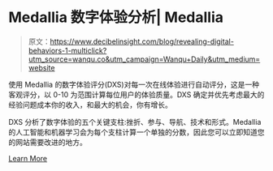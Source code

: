 # Medallia 数字体验分析| Medallia

> 原文：<https://www.decibelinsight.com/blog/revealing-digital-behaviors-1-multiclick?utm_source=wanqu.co&utm_campaign=Wanqu+Daily&utm_medium=website>

使用 Medallia 的数字体验评分(DXS)对每一次在线体验进行自动评分，这是一种客观评分，以 0-10 为范围计算每位用户的体验质量。DXS 确定并优先考虑最大的经验问题成本你的收入，和最大的机会，你有增长。

DXS 分析了数字体验的五个关键支柱:挫折、参与、导航、技术和形式。Medallia 的人工智能和机器学习会为每个支柱计算一个单独的分数，因此您可以立即知道您的网站需要改进的地方。

[Learn More](https://www.medallia.com/platform/digital-experience-analytics/behavior-intelligence)